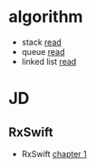 # algorithm
- stack [read](algorithm/swift-stack-data-structure.md)
- queue [read](algorithm/swift-queue-data-structure.md)
- linked list [read](algorithm/swift-linked-list-data-structure.md)

# JD
## RxSwift
- RxSwift [chapter 1](JD/hello-rxswift.md)
